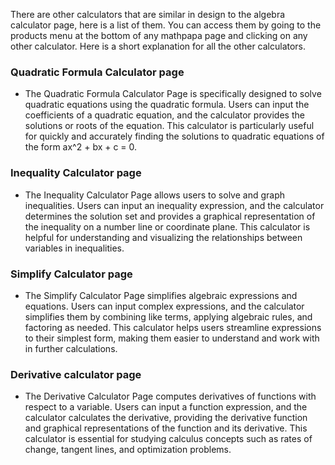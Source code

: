 There are other calculators that are similar in design to the algebra calculator page, here is a list of them. You can access them by going to the products menu at the bottom of any mathpapa page and clicking on any other calculator. Here is a short explanation for all the other calculators.

### Quadratic Formula Calculator page
- The Quadratic Formula Calculator Page is specifically designed to solve quadratic equations using the quadratic formula. Users can input the coefficients of a quadratic equation, and the calculator provides the solutions or roots of the equation. This calculator is particularly useful for quickly and accurately finding the solutions to quadratic equations of the form ax^2 + bx + c = 0.
### Inequality Calculator page
- The Inequality Calculator Page allows users to solve and graph inequalities. Users can input an inequality expression, and the calculator determines the solution set and provides a graphical representation of the inequality on a number line or coordinate plane. This calculator is helpful for understanding and visualizing the relationships between variables in inequalities.
### Simplify Calculator page
- The Simplify Calculator Page simplifies algebraic expressions and equations. Users can input complex expressions, and the calculator simplifies them by combining like terms, applying algebraic rules, and factoring as needed. This calculator helps users streamline expressions to their simplest form, making them easier to understand and work with in further calculations.
### Derivative calculator page
- The Derivative Calculator Page computes derivatives of functions with respect to a variable. Users can input a function expression, and the calculator calculates the derivative, providing the derivative function and graphical representations of the function and its derivative. This calculator is essential for studying calculus concepts such as rates of change, tangent lines, and optimization problems.